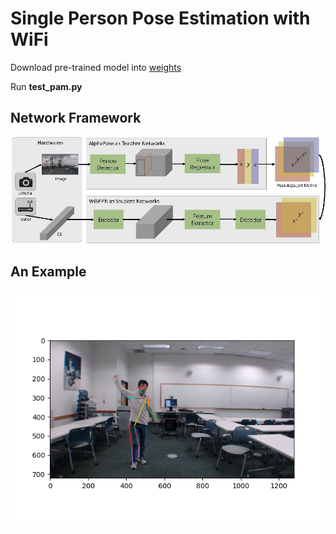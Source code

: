 # Single Person Pose Estimation with WiFi

Download pre-trained model into [weights](https://drive.google.com/file/d/1VuEew_u5Nt49FVSwfNjQfVGOKazEVnVE/view?usp=sharing)

Run **test_pam.py**

## Network Framework

![](figs/network.jpg)

## An Example
![](figs/example.png)
